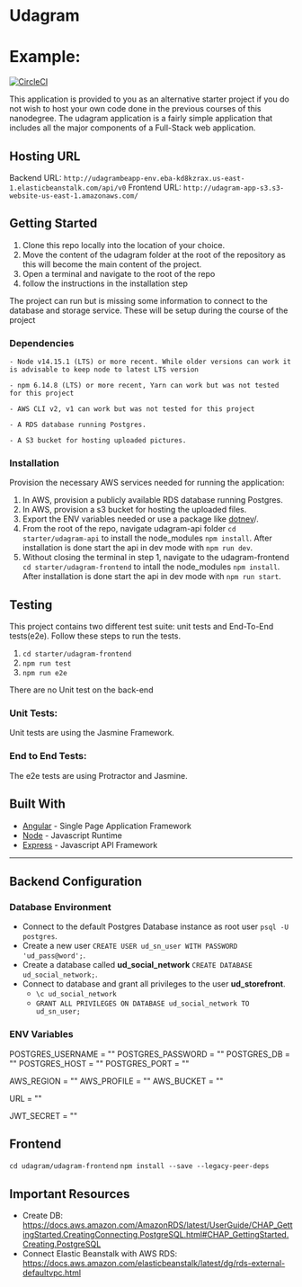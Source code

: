 # Udagram

# Example:
[![CircleCI](https://circleci.com/gh/hamed-farag/nd0067-c4-deployment-process-project-starter.svg?style=svg)](https://circleci.com/gh/circleci/circleci-docs)

This application is provided to you as an alternative starter project if you do not wish to host your own code done in the previous courses of this nanodegree. The udagram application is a fairly simple application that includes all the major components of a Full-Stack web application.

## Hosting URL

Backend URL: `http://udagrambeapp-env.eba-kd8kzrax.us-east-1.elasticbeanstalk.com/api/v0`
Frontend URL: `http://udagram-app-s3.s3-website-us-east-1.amazonaws.com/`

## Getting Started

1. Clone this repo locally into the location of your choice.
1. Move the content of the udagram folder at the root of the repository as this will become the main content of the project.
1. Open a terminal and navigate to the root of the repo
1. follow the instructions in the installation step

The project can run but is missing some information to connect to the database and storage service. These will be setup during the course of the project

### Dependencies

```
- Node v14.15.1 (LTS) or more recent. While older versions can work it is advisable to keep node to latest LTS version

- npm 6.14.8 (LTS) or more recent, Yarn can work but was not tested for this project

- AWS CLI v2, v1 can work but was not tested for this project

- A RDS database running Postgres.

- A S3 bucket for hosting uploaded pictures.

```

### Installation

Provision the necessary AWS services needed for running the application:

1. In AWS, provision a publicly available RDS database running Postgres. <Place holder for link to classroom article>
1. In AWS, provision a s3 bucket for hosting the uploaded files. <Place holder for tlink to classroom article>
1. Export the ENV variables needed or use a package like [dotnev](https://www.npmjs.com/package/dotenv)/.
1. From the root of the repo, navigate udagram-api folder `cd starter/udagram-api` to install the node_modules `npm install`. After installation is done start the api in dev mode with `npm run dev`.
1. Without closing the terminal in step 1, navigate to the udagram-frontend `cd starter/udagram-frontend` to intall the node_modules `npm install`. After installation is done start the api in dev mode with `npm run start`.

## Testing

This project contains two different test suite: unit tests and End-To-End tests(e2e). Follow these steps to run the tests.

1. `cd starter/udagram-frontend`
1. `npm run test`
1. `npm run e2e`

There are no Unit test on the back-end

### Unit Tests:

Unit tests are using the Jasmine Framework.

### End to End Tests:

The e2e tests are using Protractor and Jasmine.

## Built With

- [Angular](https://angular.io/) - Single Page Application Framework
- [Node](https://nodejs.org) - Javascript Runtime
- [Express](https://expressjs.com/) - Javascript API Framework

---

## Backend Configuration

### Database Environment

- Connect to the default Postgres Database instance as root user `psql -U postgres`.
- Create a new user `CREATE USER ud_sn_user WITH PASSWORD 'ud_pass@word';`.
- Create a database called **ud_social_network** `CREATE DATABASE ud_social_network;`.
- Connect to database and grant all privileges to the user **ud_storefront**.
  - `\c ud_social_network`
  - `GRANT ALL PRIVILEGES ON DATABASE ud_social_network TO ud_sn_user;`

### ENV Variables

POSTGRES_USERNAME = ""
POSTGRES_PASSWORD = ""
POSTGRES_DB = ""
POSTGRES_HOST = ""
POSTGRES_PORT = ""

AWS_REGION = ""
AWS_PROFILE = ""
AWS_BUCKET = ""

URL = ""

JWT_SECRET = ""

## Frontend

`cd udagram/udagram-frontend`
`npm install --save --legacy-peer-deps`

## Important Resources

- Create DB: https://docs.aws.amazon.com/AmazonRDS/latest/UserGuide/CHAP_GettingStarted.CreatingConnecting.PostgreSQL.html#CHAP_GettingStarted.Creating.PostgreSQL
- Connect Elastic Beanstalk with AWS RDS: https://docs.aws.amazon.com/elasticbeanstalk/latest/dg/rds-external-defaultvpc.html
